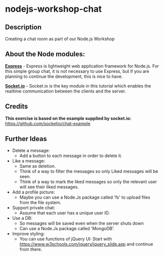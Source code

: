 # nodejs-workshop-chat
## Description
Creating a chat room as part of our Node.js Workshop


## About the Node modules:
**[Express](https://expressjs.com)** - Express is lightweight web application framework for Node.js. For this simple group chat, it is not necessary to use Express, but if you are planning to continue the development, this is nice to have.  

**[Socket.io](https://socket.io)** - Socket.io is the key module in this tutorial which enables the realtime communication between the clients and the server.  

## Credits
**This exercise is based on the example supplied by socket.io:**  
 https://github.com/socketio/chat-example



 ## Further Ideas
 - Delete a message:
    - Add a button to each message in order to delete it.
 - Like a message:
    - Same as deletion.
    - Think of a way to filter the messages so only Liked messages will be seen.
    - Think of a way to mark the liked messages so only the relevant user will see their liked messages.
 - Add a profile picture:
    - Maybe you can use a Node.Js package called 'fs' to upload files from the file system. 
 - Support private chat:
    - Assume that each user has a unique user ID.
 - Use a DB:
    - So messages will be saved even when the server shuts down
    - Can use a Node.Js package called 'MongoDB'.
- Improve styling:
   - You can use functions of jQuery UI: Start with https://www.w3schools.com/jquery/jquery_slide.asp and continue from there.